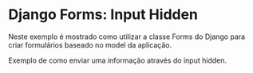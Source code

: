 Django Forms: Input Hidden 
===

Neste exemplo é mostrado como utilizar a classe Forms do Django para criar formulários baseado no model da aplicação.

Exemplo de como enviar uma informação através do input hidden.
